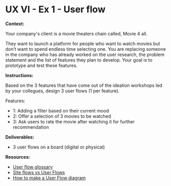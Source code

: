# UX VI - Ex 1 - User flow

**Context:** 

Your company's client is a movie theaters chain called, Movie 4 all. 

They want to launch a platform for people who want to watch movies but don’t want to spend endless time selecting one.
You are replacing someone in the company who has already worked on the user research, the problem statement and the list of features they plan to develop. Your goal is to prototype and test these features.

**Instructions:** 

Based on the 3 features that have come out of the ideation workshops led by your collegues, design 3 user flows (1 per feature). 

Features: 

- 1: Adding a filter based on their current mood
- 2: Offer a selection of 3 movies to be watched
- 3: Ask users to rate the movie after watching it for further recommendation

**Deliverables:** 

- 3 user flows on a board (digital or physical)

**Resources:** 

- [User flow glossary](https://www.productplan.com/glossary/user-flow/)
- [Site flows vs User Flows](https://uxmovement.com/wireframes/site-flows-vs-user-flows-when-to-use-which/)
- [How to make a User Flow diagram](https://www.lucidchart.com/blog/how-to-make-a-user-flow-diagram)
